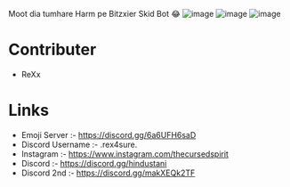 Moot dia tumhare Harm pe Bitzxier Skid Bot 😂
![image](https://github.com/user-attachments/assets/82a60d61-e87e-4756-a03d-4fbf1b068c2c)
![image](https://github.com/user-attachments/assets/a0e75690-3788-4cc1-bf27-976125ab47b9)
![image](https://github.com/user-attachments/assets/a9f10623-1c3b-4054-a406-d885e8b8e922)


# Contributer 
- ReXx

  
# Links
- Emoji Server :- https://discord.gg/6a6UFH6saD
- Discord Username :- .rex4sure.
- Instagram :- https://www.instagram.com/thecursedspirit
- Discord :- https://discord.gg/hindustani
- Discord 2nd :- https://discord.gg/makXEQk2TF


